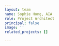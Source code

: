 ```yaml
---
layout: team
name: Sophie Hong, AIA
role: Project Architect
principal: false
image: ''
related_projects: []

---
```

